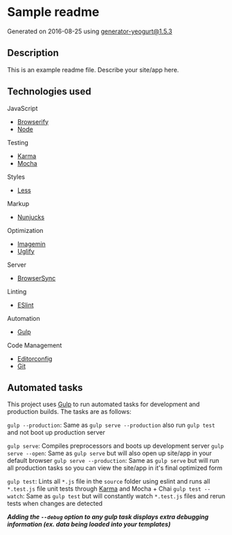 # Sample readme

Generated on 2016-08-25 using
[generator-yeogurt@1.5.3](https://github.com/larsonjj/generator-yeogurt)

## Description

This is an example readme file.
Describe your site/app here.

## Technologies used

JavaScript
- [Browserify](http://browserify.org/)
- [Node](https://nodejs.org/)

Testing
- [Karma](http://karma-runner.github.io/0.13/index.html)
- [Mocha](http://mochajs.org/)

Styles
- [Less](http://lesscss.org/)

Markup
- [Nunjucks](https://mozilla.github.io/nunjucks/)

Optimization
- [Imagemin](https://github.com/imagemin/imagemin)
- [Uglify](https://github.com/mishoo/UglifyJS)

Server
- [BrowserSync](http://www.browsersync.io/)

Linting
- [ESlint](http://eslint.org/)

Automation
- [Gulp](http://gulpjs.com)

Code Management
- [Editorconfig](http://editorconfig.org/)
- [Git](https://git-scm.com/)


## Automated tasks

This project uses [Gulp](http://gulpjs.com) to run automated tasks for development and production builds.
The tasks are as follows:

`gulp --production`: Same as `gulp serve --production` also run `gulp test` and  not boot up production server

`gulp serve`: Compiles preprocessors and boots up development server
`gulp serve --open`: Same as `gulp serve` but will also open up site/app in your default browser
`gulp serve --production`: Same as `gulp serve` but will run all production tasks so you can view the site/app in it's final optimized form

`gulp test`: Lints all `*.js` file in the `source` folder using eslint and runs all `*.test.js` file unit tests through [Karma](http://karma-runner.github.io/0.13/index.html) and Mocha + Chai
`gulp test --watch`: Same as `gulp test` but will constantly watch `*.test.js` files and rerun tests when changes are detected

***Adding the `--debug` option to any gulp task displays extra debugging information (ex. data being loaded into your templates)***
